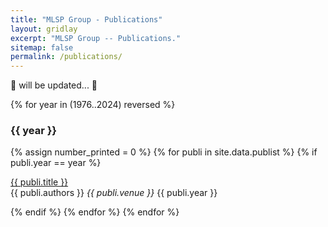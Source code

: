 ```yaml
---
title: "MLSP Group - Publications"
layout: gridlay
excerpt: "MLSP Group -- Publications."
sitemap: false
permalink: /publications/
---
```



🚧 will be updated... 🚧

{% for year in (1976..2024) reversed %}

### {{ year }}

{% assign number_printed = 0 %}
{% for publi in site.data.publist %}
{% if publi.year == year %}

<div class="row">
<div class="col-sm-12 clearfix">
 <div class="row">
  <a class="pub1" href="{{ publi.url }}">{{ publi.title }}</a><br>
  <a class="pub2">{{ publi.authors }}</a>
  <a class="pub2"><i>{{ publi.venue }}</i> {{ publi.year }}</a>
 </div>
</div>
</div>

{% endif %}
{% endfor %}
{% endfor %}